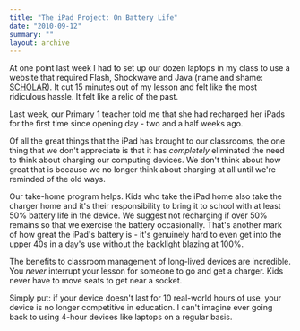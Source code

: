 ```yaml
---
title: "The iPad Project: On Battery Life"
date: "2010-09-12"
summary: ""
layout: archive
---
```


At one point last week I had to set up our dozen laptops in my class to use a website that required Flash, Shockwave and Java (name and shame: [SCHOLAR](http://scholar.hw.ac.uk)). It cut 15 minutes out of my lesson and felt like the most ridiculous hassle. It felt like a relic of the past.

Last week, our Primary 1 teacher told me that she had recharged her iPads for the first time since opening day - two and a half weeks ago.

Of all the great things that the iPad has brought to our classrooms, the one thing that we don't appreciate is that it has _completely_ eliminated the need to think about charging our computing devices. We don't think about how great that is because we no longer think about charging at all until we're reminded of the old ways.

Our take-home program helps. Kids who take the iPad home also take the charger home and it's their responsibility to bring it to school with at least 50% battery life in the device. We suggest not recharging if over 50% remains so that we exercise the battery occasionally. That's another mark of how great the iPad's battery is - it's genuinely hard to even get into the upper 40s in a day's use without the backlight blazing at 100%.

The benefits to classroom management of long-lived devices are incredible. You _never_ interrupt your lesson for someone to go and get a charger. Kids never have to move seats to get near a socket.

Simply put: if your device doesn't last for 10 real-world hours of use, your device is no longer competitive in education. I can't imagine ever going back to using 4-hour devices like laptops on a regular basis.
